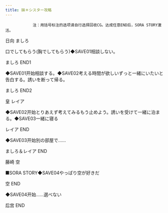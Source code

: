 ```yaml
---
title: 妹＊シスター攻略
---
```


                注：用括号标注的选项请自行选择回收CG。达成任意END后，SORA STORY激活。

日向 ましろ

口でしてもらう(胸でしてもらう)◆SAVE01相談しない。

ましろ END1

◆SAVE01开始相談する。◆SAVE02考える時間が欲しいずっと一緒にいたいと告白する。誘いを断って帰る。

ましろ END2

皇 レイア

◆SAVE02开始とりあえず考えてみるもう止めよう。誘いを受けて一緒に泊まる。◆SAVE03一緒に寝る

レイア END

◆SAVE03开始別の部屋で……

ましろ＆レイア END

藤崎 空

■SORA STORY◆SAVE04やっぱり空が好きだ

空 END

◆SAVE04开始……選べない

后宫 END
              
